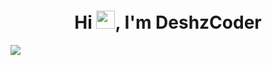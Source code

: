<h1 align="center">Hi <img src="https://raw.githubusercontent.com/MartinHeinz/MartinHeinz/master/wave.gif" height="29.14px" width="30px">, I'm DeshzCoder</h1>
<img src = "https://raw.githubusercontent.com/vikumkbv/vikumkbv/master/icons/header_.png">
